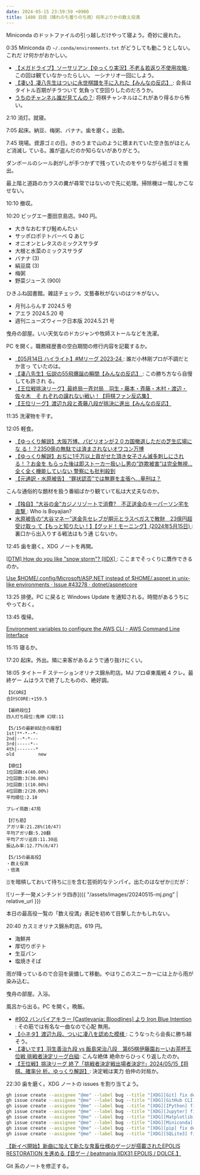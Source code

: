 ```yaml
---
date: 2024-05-15 23:59:59 +0900
title: 1480 日目（晴れのち曇りのち雨）何年ぶりかの数え役満
---
```


Miniconda のドットファイルの引っ越しだけやって寝よう。奇妙に疲れた。

0:35 Miniconda の `~/.conda/environments.txt` がどうしても動こうとしない。これだ
け何かがおかしい。

* [【メガドライブ】ソーサリアン【ゆっくり実況】不老＆若返り不使用攻略
  ](https://www.youtube.com/watch?v=X0QvZp73LuM): この回は観ていなかったらしい。
  一シナリオ一回にしよう。
* [【凄い】凄八先生はついに永世棋譜を手に入れた【みんなの反応】
  ](https://www.youtube.com/watch?v=gCbYNfj4AFE): 会長はタイトル百期がチラついて
  気負って空回りしたのだろうか。
* [うちのチャンネル誰が見てんの？](https://www.youtube.com/shorts/W4VQR2JnNeM):
  将棋チャンネルはこれがあり得るから怖い。

2:10 消灯。就寝。

7:05 起床。納豆、梅粥、バナナ。歯を磨く。出勤。

7:45 現場。資源ゴミの日。きのうまで山のように積まれていた空き缶がほとんど消滅し
ている。誰が盗んだのか知らないがありがとう。

ダンボールのシール剥がしが手つかずで残っていたのをやりながら紙ゴミを搬出。

最上階と道路のカラスの糞が尋常ではないので先に処理。掃除機は一階しかこなせない。

10:10 撤収。

10:20 ビッグエー墨田京島店。940 円。

* 大きなおむすび鮭めんたい
* サッポロポテトバーベ Q あじ
* オニオンとレタスのミックスサラダ
* 大根と水菜のミックスサラダ
* バナナ (3)
* 絹豆腐 (3)
* 梅粥
* 野菜ジュース (900)

ひきふね図書館。雑誌チェック。文藝春秋がないのはツキがない。

* 月刊ふらんす 2024.5 号
* アエラ 2024.5.20 号
* 週刊ニューズウィーク日本版 2024.5.21 号

曳舟の部屋。いい天気なのドカジャンや牧師ストールなどを洗濯。

PC を開く。職務経歴書の空白期間の修行内容を記載するか。

* [【05月14日 ハイライト】#Mリーグ 2023-24
  ](https://www.youtube.com/watch?v=gsYaeZG54LA): 誰だ小林剛プロが不調だとか言っ
  ていたのは。
* [【凄八先生】伝説の55飛爆誕の瞬間【みんなの反応】
  ](https://www.youtube.com/watch?v=Yo3_EgpddZw): この勝ち方なら自慢しても許され
  る。
* [【王位戦挑決リーグ】最終局一斉対局　羽生・藤本・斉藤・木村・渡辺・佐々木　そ
  れぞれの譲れない戦い！【将棋ファン反応集】
  ](https://www.youtube.com/watch?v=mQJ7t4OEUn4)
* [【王位リーグ】渡辺九段と斎藤八段が挑決に進出【みんなの反応】
  ](https://www.youtube.com/watch?v=ZSDEsc0P4xU)

11:35 洗濯物を干す。

12:05 軽食。

* [【ゆっくり解説】大阪万博、パビリオンが２０カ国撤退しただの芝生広場にな
  る！？2350億の無駄では済まされないオワコン万博
  ](https://www.youtube.com/watch?v=hgMLAFsoxbc)
* [【ゆっくり解説】おぢに1千万以上貢がせた頂き女子さん滅多刺しにされる！？お金を
  もらった後は即ストーカー扱いし男の“詐欺被害”は完全無視…全く全く機能していない
  警察にも批判殺到](https://www.youtube.com/watch?v=dQzTM3ZjLvE)
* [【元通訳・水原被告】 “罪状認否”では無罪を主張へ…量刑は？
  ](https://www.youtube.com/watch?v=BSR2EuAJ_S0)

こんな通俗的な題材を扱う番組ばかり観ていて私は大丈夫なのか。

* [【独自】“大谷の金”カジノリゾートで消費?　不正送金のキーパーソン宅を直撃
  ](https://www.youtube.com/watch?v=vkifCY4Ku0Y): Who is Boyajian?
* [水原被告の“大谷マネー”送金先セレブが胴元とラスベガスで散財　23億円超受け取っ
  て【もっと知りたい！】【グッド！モーニング】(2024年5月15日)
  ](https://www.youtube.com/watch?v=mL4xAXq0JXo): 裏口から出入りする戦法はもう通
  じないか。

12:45 歯を磨く。XDG ノートを再開。

[[DTM] How do you like "snow storm"? [IIDX]
](https://www.youtube.com/watch?v=zzFm6dFPL-o): ここまでそっくりに贋作できるのか。

[Use $HOME/.config/Microsoft/ASP.NET instead of $HOME/.aspnet in unix-like
environments · Issue #43278 · dotnet/aspnetcore
](https://github.com/dotnet/aspnetcore/issues/43278)

13:25 排便。PC に戻ると Windows Update を通知される。時間があるうちにやっておく。

13:45 復帰。

[Environment variables to configure the AWS CLI - AWS Command Line Interface
](https://docs.aws.amazon.com/cli/latest/userguide/cli-configure-envvars.html)

15:15 寝るか。

17:20 起床。外出。隣に来客があるようで通り抜けにくい。

18:05 タイトー F ステーションオリナス錦糸町店。MJ プロ卓東風戦 4 クレ。最終ゲー
ムはラスで終了したものの、絶好調。

```text
【SCORE】
合計SCORE:+159.5

【最終段位】
四人打ち段位:鬼神 幻球:11

【5/15の最新8試合の履歴】
1st|**-*--*-
2nd|--*-*---
3rd|-----*--
4th|-------*
old         new

【順位】
1位回数:4(40.00%)
2位回数:3(30.00%)
3位回数:1(10.00%)
4位回数:2(20.00%)
平均順位:2.10

プレイ局数:47局

【打ち筋】
アガリ率:21.28%(10/47)
平均アガリ翻:5.20翻
平均アガリ巡目:11.30巡
振込み率:12.77%(6/47)

【5/15の最高役】
・数え役満
・倍満
```

🀗を暗槓しておいて待ちに🀘を含む芸術的なテンパイ。出たのはなぜか🀕だが：

![リーチ一発メンチンドラ四赤]({{ "/assets/images/20240515-mj.png" | relative_url }})

本日の最高役一覧の「数え役満」表記を初めて目撃したかもしれない。

20:40 カスミオリナス錦糸町店。619 円。

* 海鮮丼
* 厚切りポテト
* 生豆パン
* 塩焼きそば

雨が降っているので合羽を装備して移動。やはりこのスニーカーには上から雨が染み込む。

曳舟の部屋。入浴。

風呂から出る。PC を開く。晩飯。

* [#902 バンパイアキラー [Castlevania: Bloodlines] より Iron Blue Intention
  ](https://www.youtube.com/watch?v=zFuoiio73LA): その筋では有名な一曲なので心配
  無用。
* [【小ネタ】渡辺九段、ついに凄八を認めた模様
  ](https://www.youtube.com/watch?v=Fmlgp_uXeh0): こうなったら会長に勝ち越そう。
* [【凄いです】羽生善治九段 vs 飯島栄治八段　第65棋伊藤園おーいお茶杯王位戦
  挑戦者決定リーグ白組](https://www.youtube.com/watch?v=GVdSE1CLSTY): こんな絶体
  絶命からひっくり返したのか。
* [【王位戦】挑決リーグ 終了「挑戦者決定戦出場者決定!!」2024/05/15【将棋、確率分
  析、ゆっくり解説】](https://www.youtube.com/watch?v=dkgyW7o80S0): 決定戦は実力
  伯仲の対局か。

22:30 歯を磨く。XDG ノートの issues を割り当てよう。

```bash
gh issue create --assignee "@me" --label bug --title "[XDG][Git] fix description of the setting files" --body "See #135."
gh issue create --assignee "@me" --label bug --title "[XDG][GitHub CLI] fix description of the setting file" --body "See #135."
gh issue create --assignee "@me" --label bug --title "[XDG][IPython] fix description of the setting files" --body "See #135."
gh issue create --assignee "@me" --label bug --title "[XDG][Jupyter] fix description of the setting file" --body "See #135."
gh issue create --assignee "@me" --label bug --title "[XDG][Matplotlib] fix description of the setting file" --body "See #135."
gh issue create --assignee "@me" --label bug --title "[XDG][Miniconda] fix description of the setting files" --body "See #135."
gh issue create --assignee "@me" --label bug --title "[XDG][pip] fix description of the setting file" --body "See #135."
gh issue create --assignee "@me" --label bug --title "[XDG][SQLite3] fix description of the setting file" --body "See #135."
```

[【新イベ開始】新曲に加えて新たな鬼畜仕様のゲージが搭載されたEPOLIS RESTORATION
を進める【音ゲー / beatmania IIDX31 EPOLIS / DOLCE.】
](https://www.youtube.com/watch?v=FeGYyxxLuZQ)

Git 系のノートを修正する。
